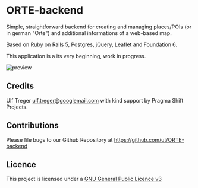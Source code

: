 # ORTE-backend

Simple, straightforward backend for creating and managing places/POIs (or in german "Orte") and additional informations of a web-based map.

Based on Ruby on Rails 5, Postgres, jQuery, Leaflet and Foundation 6.

This application is a its very beginning, work in progress.

![preview](https://raw.githubusercontent.com/ut/ORTE-backend/master/app/assets/images/ORTE-backend-dev-002.jpg)

## Credits

Ulf Treger <ulf.treger@googlemail.com> with kind support by Pragma Shift Projects.

## Contributions

Please file bugs to our Github Repository at https://github.com/ut/ORTE-backend

## Licence

This project is licensed under a [GNU General Public Licence v3](https://github.com/ut/ORTE-backend/blob/master/LICENSE)

